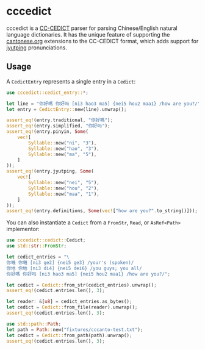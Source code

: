 # cccedict

cccedict is a [ CC-CEDICT](https://cc-cedict.org/wiki/format:syntax) parser for parsing
Chinese/English natural language dictionaries. It has the unique feature of supporting the
[cantonese.org](https://cantonese.org/) extensions to the CC-CEDICT format, which adds support
for [jyutping](https://en.wikipedia.org/wiki/Jyutping) pronunciations.

## Usage

A `CedictEntry` represents a single entry in a `Cedict`:

```rs
use cccedict::cedict_entry::*;

let line = "你好嗎 你好吗 [ni3 hao3 ma5] {nei5 hou2 maa1} /how are you?/";
let entry = CedictEntry::new(line).unwrap();

assert_eq!(entry.traditional, "你好嗎");
assert_eq!(entry.simplified, "你好吗");
assert_eq!(entry.pinyin, Some(
    vec![
        Syllable::new("ni", "3"),
        Syllable::new("hao", "3"),
        Syllable::new("ma", "5"),
    ]
));
assert_eq!(entry.jyutping, Some(
    vec![
        Syllable::new("nei", "5"),
        Syllable::new("hou", "2"),
        Syllable::new("maa", "1"),
    ]
));
assert_eq!(entry.definitions, Some(vec!["how are you?".to_string()]));
```

You can also instantiate a `Cedict` from a `FromStr`, `Read`, or `AsRef<Path>` implementor:

```rs
use cccedict::cedict::Cedict;
use std::str::FromStr;

let cedict_entries = "\
你嘅 你嘅 [ni3 ge2] {nei5 ge3} /your's (spoken)/
你地 你地 [ni3 di4] {nei5 dei6} /you guys; you all/
你好嗎 你好吗 [ni3 hao3 ma5] {nei5 hou2 maa1} /how are you?/";

let cedict = Cedict::from_str(cedict_entries).unwrap();
assert_eq!(cedict.entries.len(), 3);

let reader: &[u8] = cedict_entries.as_bytes();
let cedict = Cedict::from_file(reader).unwrap();
assert_eq!(cedict.entries.len(), 3);

use std::path::Path;
let path = Path::new("fixtures/cccanto-test.txt");
let cedict = Cedict::from_path(path).unwrap();
assert_eq!(cedict.entries.len(), 3);
```
